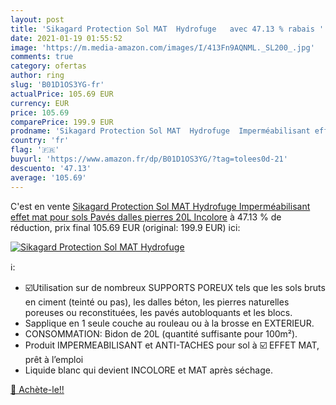 ```yaml
---
layout: post
title: 'Sikagard Protection Sol MAT  Hydrofuge   avec 47.13 % rabais '
date: 2021-01-19 01:55:52
image: 'https://m.media-amazon.com/images/I/413Fn9AQNML._SL200_.jpg'
comments: true
category: ofertas
author: ring
slug: 'B01D1OS3YG-fr'
actualPrice: 105.69 EUR
currency: EUR
price: 105.69
comparePrice: 199.9 EUR
prodname: 'Sikagard Protection Sol MAT  Hydrofuge  Imperméabilisant effet mat pour sols  Pavés  dalles  pierres   20L  Incolore'
country: 'fr'
flag: '🇫🇷'
buyurl: 'https://www.amazon.fr/dp/B01D1OS3YG/?tag=tolees0d-21'
descuento: '47.13'
average: '105.69'
---
```


C'est en vente [Sikagard Protection Sol MAT  Hydrofuge  Imperméabilisant effet mat pour sols  Pavés  dalles  pierres   20L  Incolore](https://www.amazon.fr/dp/B01D1OS3YG/?tag=tolees0d-21)  à  47.13 % de réduction, prix final  105.69 EUR (original: 199.9 EUR) ici:

[![Sikagard Protection Sol MAT  Hydrofuge  ](https://m.media-amazon.com/images/I/413Fn9AQNML._SL200_.jpg)](https://www.amazon.fr/dp/B01D1OS3YG/?tag=tolees0d-21)

ℹ️:

- ☑️Utilisation sur de nombreux SUPPORTS POREUX tels que les sols bruts en ciment (teinté ou pas), les dalles béton, les pierres naturelles poreuses ou reconstituées, les pavés autobloquants et les blocs.
- Sapplique en 1 seule couche au rouleau ou à la brosse en EXTERIEUR.
- CONSOMMATION: Bidon de 20L (quantité suffisante pour 100m²).
- Produit IMPERMEABILISANT et ANTI-TACHES pour sol à ☑️ EFFET MAT, prêt à l’emploi
- Liquide blanc qui devient INCOLORE et MAT après séchage.

[🛒 Achète-le!!](https://www.amazon.fr/dp/B01D1OS3YG/?tag=tolees0d-21)
